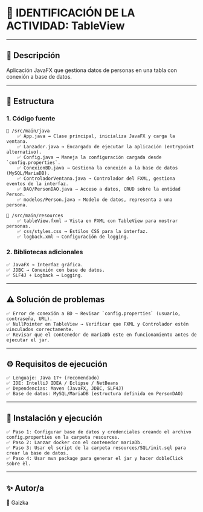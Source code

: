 # 📌 IDENTIFICACIÓN DE LA ACTIVIDAD: TableView

---

## 📖 Descripción

Aplicación JavaFX que gestiona datos de personas en una tabla con conexión a base de datos.

---

## 📂 Estructura

### 1. Código fuente

```
📁 /src/main/java
    ✅ App.java → Clase principal, inicializa JavaFX y carga la ventana.
    ✅ Lanzador.java → Encargado de ejecutar la aplicación (entrypoint alternativo).
    ✅ Config.java → Maneja la configuración cargada desde `config.properties`.
    ✅ ConexionBD.java → Gestiona la conexión a la base de datos (MySQL/MariaDB).
    ✅ ControladorVentana.java → Controlador del FXML, gestiona eventos de la interfaz.
    ✅ DAO/PersonDAO.java → Acceso a datos, CRUD sobre la entidad Person.
    ✅ modelos/Person.java → Modelo de datos, representa a una persona.

📁 /src/main/resources
    ✅ tableView.fxml → Vista en FXML con TableView para mostrar personas.
    ✅ css/styles.css → Estilos CSS para la interfaz.
    ✅ logback.xml → Configuración de logging.
```

### 2. Bibliotecas adicionales

```
✅ JavaFX → Interfaz gráfica.
✅ JDBC → Conexión con base de datos.
✅ SLF4J + Logback → Logging.
```

---

## ⚠️ Solución de problemas

```
✅ Error de conexión a BD → Revisar `config.properties` (usuario, contraseña, URL).
✅ NullPointer en TableView → Verificar que FXML y Controlador estén vinculados correctamente.
✅ Revisar que el contenedor de mariaDb este en funcionamiento antes de ejecutar el jar.
```

---

## ⚙️ Requisitos de ejecución

```
✅ Lenguaje: Java 17+ (recomendado)
✅ IDE: IntelliJ IDEA / Eclipse / NetBeans
✅ Dependencias: Maven (JavaFX, JDBC, SLF4J)
✅ Base de datos: MySQL/MariaDB (estructura definida en PersonDAO)
```

---

## 🚀 Instalación y ejecución
```
✅ Paso 1: Configurar base de datos y credenciales creando el archivo config.properties en la carpeta resources.
✅ Paso 2: Lanzar docker con el contenedor mariaDb.
✅ Paso 3: Usar el script de la carpeta resources/SQL/init.sql para crear la base de datos.
✅ Paso 4: Usar mvn package para generar el jar y hacer dobleClick sobre èl.
```
---

## ✨ Autor/a


👤 Gaizka

